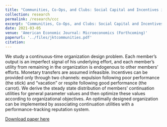 ```yaml
---
title: "Communities, Co-Ops, and Clubs: Social Capital and Incentives in Large Collective Organizations"
collection: research
permalink: /research/ccc
excerpt: 'Communities, Co-Ops, and Clubs: Social Capital and Incentives in Large Collective Organizations (with Aaron Kolb and Curtis Taylor)'
date: 2021-03-05
venue: 'American Economic Journal: Microeconomics (Forthcoming)'
paperurl: '../files/jktcommunities.pdf'
citation: 
---
```

We study a continuous-time organization design problem. Each member’s output is an imperfect signal of his underlying effort, and each member’s utility from remaining in the organization is endogenous to other members’ efforts. Monetary transfers are assumed infeasible. Incentives can be provided only through two channels: expulsion following poor performance (the stick) and “vacation” or respite following good performance (the carrot). We derive the steady state distribution of members’ continuation utilities for general parameter values and then optimize these values according to organizational objectives. An optimally designed organization can be implemented by associating continuation utilities with a performance-tracking reputation system.

[Download paper here](../files/jktcommunities.pdf)
